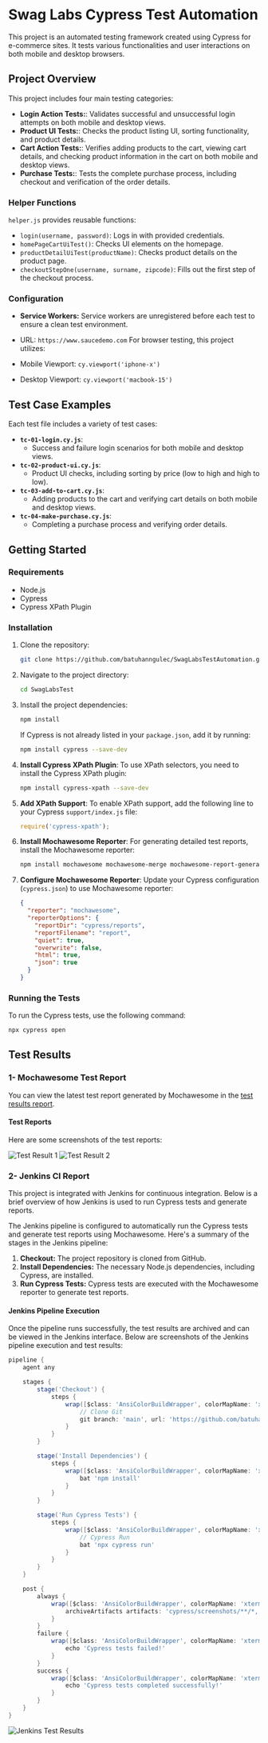 # Swag Labs Cypress Test Automation 

This project is an automated testing framework created using Cypress for e-commerce sites. It tests various functionalities and user interactions on both mobile and desktop browsers.

## Project Overview

This project includes four main testing categories:

- **Login Action Tests:**: Validates successful and unsuccessful login attempts on both mobile and desktop views.
- **Product UI Tests:**: Checks the product listing UI, sorting functionality, and product details.
- **Cart Action Tests:**: Verifies adding products to the cart, viewing cart details, and checking product information in the cart on both mobile and desktop views.
- **Purchase Tests:**: Tests the complete purchase process, including checkout and verification of the order details.

### Helper Functions

`helper.js` provides reusable functions:
- `login(username, password)`: Logs in with provided credentials.
- `homePageCartUiTest()`: Checks UI elements on the homepage.
- `productDetailUiTest(productName)`: Checks product details on the product page.
- `checkoutStepOne(username, surname, zipcode)`: Fills out the first step of the checkout process.

### Configuration

- **Service Workers:** Service workers are unregistered before each test to ensure a clean test environment.
- URL: `https://www.saucedemo.com`
For browser testing, this project utilizes:

- Mobile Viewport: `cy.viewport('iphone-x')`
- Desktop Viewport: `cy.viewport('macbook-15')`


## Test Case Examples

Each test file includes a variety of test cases:
- **`tc-01-login.cy.js`**:
  - Success and failure login scenarios for both mobile and desktop views.
- **`tc-02-product-ui.cy.js`**:
  - Product UI checks, including sorting by price (low to high and high to low).
- **`tc-03-add-to-cart.cy.js`**:
  - Adding products to the cart and verifying cart details on both mobile and desktop views.
- **`tc-04-make-purchase.cy.js`**:
  - Completing a purchase process and verifying order details.

## Getting Started

### Requirements
- Node.js
- Cypress
- Cypress XPath Plugin

### Installation
1. Clone the repository:
    ```bash
    git clone https://github.com/batuhanngulec/SwagLabsTestAutomation.git
    ```
2. Navigate to the project directory:
    ```bash
    cd SwagLabsTest
    ```
3. Install the project dependencies:
    ```bash
    npm install
    ```

    If Cypress is not already listed in your `package.json`, add it by running:
    ```bash
    npm install cypress --save-dev
    ```
4. **Install Cypress XPath Plugin**:
    To use XPath selectors, you need to install the Cypress XPath plugin:
    ```bash
    npm install cypress-xpath --save-dev
    ```

5. **Add XPath Support**:
    To enable XPath support, add the following line to your Cypress `support/index.js` file:
    ```javascript
    require('cypress-xpath');
    ```

6. **Install Mochawesome Reporter**:
    For generating detailed test reports, install the Mochawesome reporter:
    ```bash
    npm install mochawesome mochawesome-merge mochawesome-report-generator --save-dev
    ```

7. **Configure Mochawesome Reporter**:
    Update your Cypress configuration (`cypress.json`) to use Mochawesome reporter:
    ```json
    {
      "reporter": "mochawesome",
      "reporterOptions": {
        "reportDir": "cypress/reports",
        "reportFilename": "report",
        "quiet": true,
        "overwrite": false,
        "html": true,
        "json": true
      }
    }
    ```

### Running the Tests
To run the Cypress tests, use the following command:
```bash
npx cypress open
 ```

## Test Results

### 1- Mochawesome Test Report

You can view the latest test report generated by Mochawesome in the [test results report](./cypress/reports/html/index.html).

#### Test Reports

Here are some screenshots of the test reports:

![Test Result 1](./cypress/reports/img/result-1.png)
![Test Result 2](./cypress/reports/img/result-2.png)

### 2- Jenkins CI Report

This project is integrated with Jenkins for continuous integration. Below is a brief overview of how Jenkins is used to run Cypress tests and generate reports.

The Jenkins pipeline is configured to automatically run the Cypress tests and generate test reports using Mochawesome. Here's a summary of the stages in the Jenkins pipeline:

1. **Checkout:** The project repository is cloned from GitHub.
2. **Install Dependencies:** The necessary Node.js dependencies, including Cypress, are installed.
3. **Run Cypress Tests:** Cypress tests are executed with the Mochawesome reporter to generate test reports.

#### Jenkins Pipeline Execution

Once the pipeline runs successfully, the test results are archived and can be viewed in the Jenkins interface. Below are screenshots of the Jenkins pipeline execution and test results:

```groovy
pipeline {
    agent any

    stages {
        stage('Checkout') {
            steps {
                wrap([$class: 'AnsiColorBuildWrapper', colorMapName: 'xterm']) {
                    // Clone Git
                    git branch: 'main', url: 'https://github.com/batuhanngulec/SwagLabsTestAutomation'
                }
            }
        }

        stage('Install Dependencies') {
            steps {
                wrap([$class: 'AnsiColorBuildWrapper', colorMapName: 'xterm']) {
                    bat 'npm install'
                }
            }
        }

        stage('Run Cypress Tests') {
            steps {
                wrap([$class: 'AnsiColorBuildWrapper', colorMapName: 'xterm']) {
                    // Cypress Run
                    bat 'npx cypress run'
                }
            }
        }
    }

    post {
        always {
            wrap([$class: 'AnsiColorBuildWrapper', colorMapName: 'xterm']) {
                archiveArtifacts artifacts: 'cypress/screenshots/**/*, cypress/videos/**/*, cypress/reports/**/*', allowEmptyArchive: true
            }
        }
        failure {
            wrap([$class: 'AnsiColorBuildWrapper', colorMapName: 'xterm']) {
                echo 'Cypress tests failed!'
            }
        }
        success {
            wrap([$class: 'AnsiColorBuildWrapper', colorMapName: 'xterm']) {
                echo 'Cypress tests completed successfully!'
            }
        }
    }
}
```

![Jenkins Test Results](./cypress/reports/img/jenkins-test-results.png)